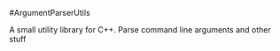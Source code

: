#ArgumentParserUtils

A small utility library for C++. Parse command line arguments and other stuff
